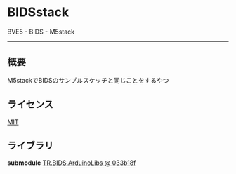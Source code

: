# BIDSstack

BVE5 - BIDS - M5stack

---

## 概要

M5stackでBIDSのサンプルスケッチと同じことをするやつ

## ライセンス

[MIT](/LICENSE)

## ライブラリ

**submodule**
[TR.BIDS.ArduinoLibs @ 033b18f](https://github.com/TetsuOtter/TR.BIDS.ArduinoLibs/tree/033b18fa2cf988d6762e516e3dff69db005560ab)
